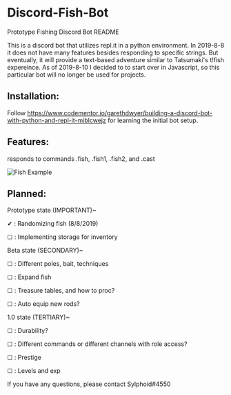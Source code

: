# Discord-Fish-Bot

Prototype Fishing Discord Bot README

This is a discord bot that utilizes repl.it in a python environment. In 2019-8-8 it does not have many features besides responding to specific strings. But eventually, it will provide a text-based adventure similar to Tatsumaki's t!fish expereince. As of 2019-8-10 I decided to to start over in Javascript, so this particular bot will no longer be used for projects.

## Installation:
Follow https://www.codementor.io/garethdwyer/building-a-discord-bot-with-python-and-repl-it-miblcwejz
for learning the initial bot setup. 

## Features:
responds to commands .fish, .fish1, .fish2, and .cast

![Fish Example](https://i.imgur.com/FhKpmjC.gif)

## Planned:
Prototype state (IMPORTANT)~

✔ : Randomizing fish (8/8/2019)

☐ : Implementing storage for inventory

Beta state (SECONDARY)~

☐ : Different poles, bait, techniques

☐ : Expand fish

☐ : Treasure tables, and how to proc?

☐ : Auto equip new rods?

1.0 state (TERTIARY)~

☐ : Durability?

☐ : Different commands or different channels with role access?

☐ : Prestige

☐ : Levels and exp

If you have any questions, please contact Sylphoid#4550
